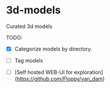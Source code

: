 # 3d-models
Curated 3d models

TODO:
- [X] Categorize models by directory.
- [ ] Tag models
- [ ] [Self hosted WEB-UI for exploration] (https://github.com/Floppy/van_dam)



